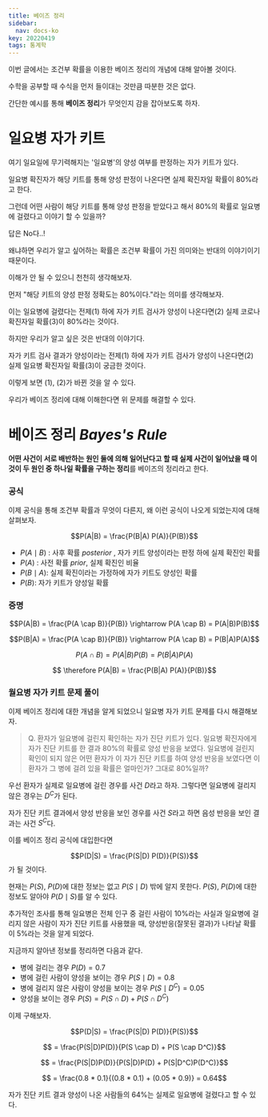 ```yaml
---
title: 베이즈 정리
sidebar:
  nav: docs-ko
key: 20220419
tags: 통계학
---
```


이번 글에서는 조건부 확률을 이용한 베이즈 정리의 개념에 대해 알아볼 것이다.

수학을 공부할 때 수식을 먼저 들이대는 것만큼 따분한 것은 없다.

간단한 예시를 통해 <b>베이즈 정리</b>가 무엇인지 감을 잡아보도록 하자.

# 일요병 자가 키트
여기 일요일에 무기력해지는 '일요병'의 양성 여부를 판정하는 자가 키트가 있다. 

일요병 확진자가 해당 키트를 통해 양성 판정이 나온다면 실제 확진자일 확률이 80%라고 한다.

그런데 어떤 사람이 해당 키트를 통해 양성 판정을 받았다고 해서 80%의 확률로 일요병에 걸렸다고 이야기 할 수 있을까?

답은 No다..!

왜냐하면 우리가 알고 싶어하는 확률은 조건부 확률이 가진 의미와는 반대의 이야기이기 때문이다.

이해가 안 될 수 있으니 천천히 생각해보자.

먼저 "해당 키트의 양성 판정 정확도는 80%이다."라는 의미를 생각해보자.

이는 일요병에 걸렸다는 전제(1) 하에 자가 키트 검사가 양성이 나온다면(2) 실제 코로나 확진자일 확률(3)이 80%라는 것이다.

하지만 우리가 알고 싶은 것은 반대의 이야기다. 

자가 키트 검사 결과가 양성이라는 전제(1) 하에 자가 키트 검사가 양성이 나온다면(2) 실제 일요병 확진자일 확률(3)이 궁금한 것이다.

이렇게 보면 (1), (2)가 바뀐 것을 알 수 있다.

우리가 베이즈 정리에 대해 이해한다면 위 문제를 해결할 수 있다.

# 베이즈 정리 *Bayes's Rule*
<b>어떤 사건이 서로 배반하는 원인 둘에 의해 일어난다고 할 때 실제 사건이 일어났을 때 이것이 두 원인 중 하나일 확률을 구하는 정리</b>를 베이즈의 정리라고 한다.

### 공식

이제 공식을 통해 조건부 확률과 무엇이 다른지, 왜 이런 공식이 나오게 되었는지에 대해 살펴보자.

$$P(A|B) = \frac{P(B|A) P(A)}{P(B)}$$

- $P(A \mid B)$ : 사후 확률 *posterior* , 자가 키트 양성이라는 판정 하에 실제 확진인 확률
- $P(A)$ : 사전 확률 *prior*, 실제 확진인 비율
- $P(B \mid A)$: 실제 확진이라는 가정하에 자가 키트도 양성인 확률
- $P(B)$: 자가 키트가 양성일 확률


### 증명

$$P(A|B) = \frac{P(A \cap B)}{P(B)} \rightarrow P(A \cap B) = P(A|B)P(B)$$

$$P(B|A) = \frac{P(A \cap B)}{P(B)} \rightarrow P(A \cap B) = P(B|A)P(A)$$

$$P(A \cap B) = P(A|B)P(B) = P(B|A)P(A)$$

$$ \therefore P(A|B) = \frac{P(B|A) P(A)}{P(B)}$$

### 월요병 자가 키트 문제 풀이
이제 베이즈 정리에 대한 개념을 알게 되었으니 일요병 자가 키트 문제를 다시 해결해보자. 

> Q. 환자가 일요병에 걸린지 확인하는 자가 진단 키트가 있다. 일요병 확진자에게 자가 진단 키트를 한 결과 80%의 확률로 양성 반응을 보였다. 일요병에 걸린지 확인이 되지 않은 어떤 환자가 이 자가 진단 키트를 하여 양성 반응을 보였다면 이 환자가 그 병에 걸려 있을 확률은 얼마인가? 그대로 80%일까?

우선 환자가 실제로 일요병에 걸린 경우를 사건 $D$라고 하자.  그렇다면 일요병에 걸리지 않은 경우는 $D^C$가 된다. 

자가 진단 키트 결과에서 양성 반응을 보인 경우를 사건 $S$라고 하면 음성 반응을 보인 결과는 사건 $S^C$다.

이를 베이즈 정리 공식에 대입한다면 

$$P(D|S) = \frac{P(S|D) P(D)}{P(S)}$$
가 될 것이다. 

현재는 $P(S)$, $P(D)$에 대한 정보는 없고 $P(S \mid D)$ 밖에 알지 못한다. $P(S)$, $P(D)$에 대한 정보도 알아야 $P(D \mid S)$를 알 수 있다.

추가적인 조사를 통해 일요병은 전체 인구 중 걸린 사람이 10%라는 사실과 일요병에 걸리지 않은 사람이 자가 진단 키트를 사용했을 때, 양성반응(잘못된 결과)가 나타날 확률이 5%라는 것을 알게 되었다.

지금까지 알아낸 정보를 정리하면 다음과 같다.

- 병에 걸리는 경우 $P(D) =  0.7$
- 병에 걸린 사람이 양성을 보이는 경우 $P(S \mid D) = 0.8$
- 병에 걸리지 않은 사람이 양성을 보이는 경우 $P(S \mid D^C) = 0.05$
- 양성을 보이는 경우 $P(S) = P(S \cap D) + P(S \cap D^C)$

이제 구해보자.

$$P(D|S) = \frac{P(S|D) P(D)}{P(S)}$$

$$ = \frac{P(S|D)P(D)}{P(S \cap D) + P(S \cap D^C)}$$

$$ = \frac{P(S|D)P(D)}{P(S|D)P(D) + P(S|D^C)P(D^C)}$$

$$ = \frac{0.8 * 0.1}{(0.8 * 0.1) + (0.05 * 0.9)} = 0.64$$

자가 진단 키트 결과 양성이 나온 사람들의 64%는 실제로 일요병에 걸렸다고 할 수 있다. 
